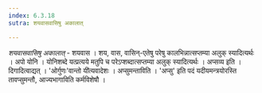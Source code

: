 ```yaml
---
index: 6.3.18
sutra: शयवासवासिषु अकालात्

---
```

_शयवासवासिषु अकालात्_ - शयवास । शय, वास, वासिन्-एतेषु परेषु कालभिन्नात्सप्तम्या अलुक् स्यादित्यर्थः । अपो योनि । योनिशब्दे यत्प्रत्यये मतुपि च परेऽप्शब्दात्सप्तम्या अलुक् स्यादित्यर्थः । अप्सव्य इति । दिगादित्वाद्यत् । 'ओर्गुणः'वान्तो यी॑त्यवादेशः । अप्सुमन्ताविति । 'अप्सु' इति पदं यदीयमन्त्रयोरस्ति तावप्सुमन्तौ, आज्यभागाविति कर्मविशेषौ । 